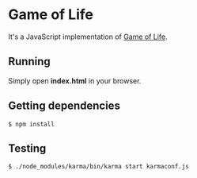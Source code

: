 # Game of Life
It's a JavaScript implementation of [Game of Life](https://en.wikipedia.org/wiki/Conway%27s_Game_of_Life).
## Running
Simply open **index.html** in your browser.
## Getting dependencies
```
$ npm install
```
## Testing
```
$ ./node_modules/karma/bin/karma start karmaconf.js
```
